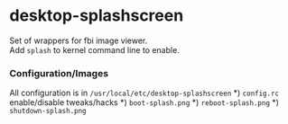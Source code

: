 # desktop-splashscreen
Set of wrappers for fbi image viewer.  
Add `splash` to kernel command line to enable.

### Configuration/Images
All configuration is in `/usr/local/etc/desktop-splashscreen`
*) `config.rc` enable/disable tweaks/hacks
*) `boot-splash.png`
*) `reboot-splash.png`
*) `shutdown-splash.png`
